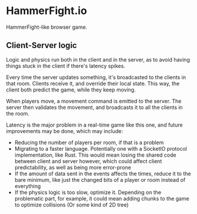 # HammerFight.io

HammerFight-like browser game.

## Client-Server logic

Logic and physics run both in the client and in the server, as to avoid having things stuck in the client if there's latency spikes.

Every time the server updates something, it's broadcasted to the clients in that room. Clients receive it, and override their local state.
This way, the client both predict the game, while they keep moving.

When players move, a movement command is emitted to the server. The server then validates the movement, and broadcasts it to all the clients in the room.

Latency is the major problem in a real-time game like this one, and future improvements may be done, which may include:

- Reducing the number of players per room, if that is a problem
- Migrating to a faster language. Potentially one with a SocketIO protocol implementation, like Rust. This would mean losing the shared code between client and server however, which could affect client predictability, as well as being more error-prone
- If the amount of data sent in the events affects the times, reduce it to the bare minimum, like just the changed bits of a player or room instead of everything
- If the physics logic is too slow, optimize it. Depending on the problematic part, for example, it could mean adding chunks to the game to optimize collisions (Or some kind of 2D tree)
